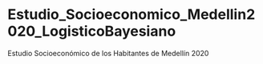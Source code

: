 # Estudio_Socioeconomico_Medellin2020_LogisticoBayesiano
Estudio Socioeconómico de los Habitantes de Medellín 2020
